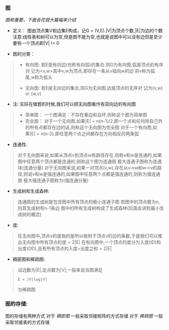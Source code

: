### 图

_图和重要，下面会花很大篇幅来介绍_

- 定义：
图由顶点集V和边集E构成，记G = (V,E).|V|为顶点个数,|E|为边的个数
注意:线性表和树可以为空,但是图不能为空,也就是说图中可以没有边但是至少要有一个顶点即|V| != 0

- 图的分类：
> - 有向图:
> 若E是有向边(也称有向弧)的集合.则G为有向图,弧是顶点的有序对
> 记为<v,w>其中v,w为顶点,即存在一条从v指向w的边
> 将v称为弧尾,w称为弧头
>
> - 无向图:
> 若E是无向边的集合,则G为无向图,边是顶点的无序对
> 记为(v,w) or (w,v)
>
- 注: 实际在做题的时候,我们可以把无向图看作有双向边的有向图
>
> - 简单图：
> 一个图满足：不存在重边和自环,则称这个图为简单图
> - 完全图：
> 对于一个无向图,如果|E| = n(n-1)/2,即一个点和任何除自己外的所有点都存在边的话,则称这个无向图为完全图
> 对于一个有向图,如果|E| = n(n-2),即任意两个点之间都存在方向相反的两条弧

- 连通性:
> 对于无向图来说,如果从顶点v到顶点w有路径存在,则称v和w是连通的,如果图中任意两个顶点都是连通的,则称这个图为连通图
> 极大连通子图称为连通块(连通分量)
> 对于无向图来说,如果一对顶点(v,w),存在从v->w和w->v的路径,则说v和w是强连通的,如果图中任意两个点都是强连通的,则称为强连通图
> 极大强连通子图称为(强连通分量)

- 生成树和生成森林:
> 连通图的生成树是包含图中所有顶点的极小连通子图
> 若图中的顶点数为n,则其生成树有n-1条边
> 图中的所有生成树构成了生成森林(后面会讲到最小生成树的概念)

- 度:
> 在无向图中,顶点v的度指的是所以依附于顶点v的边的条数,于是我们可以推出无向图中所有顶点的度 = 2|E|
> 在有向图中,一个顶点的度分为入度(ID)和出度(OD),且有所有顶点的入度+出度之和 = 2|E|

- 稠密图和稀疏图:
> 设边数为|E|,定点数为|V|,一般来说当图满足
> ```
> E < |V|log|V|
> ```
> 为稀疏图


### 图的存储:
图的存储有两种方式
对于 _稠密图_ 一般采取邻接矩阵的方式存储
对于 _稀疏图_ 一般采取邻接表的方式存储 

